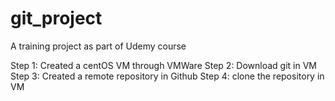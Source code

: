 # git_project
A training project as part of Udemy course

Step 1: Created a centOS VM through VMWare
Step 2: Download git in VM
Step 3: Created a remote repository in Github
Step 4: clone the repository in VM

